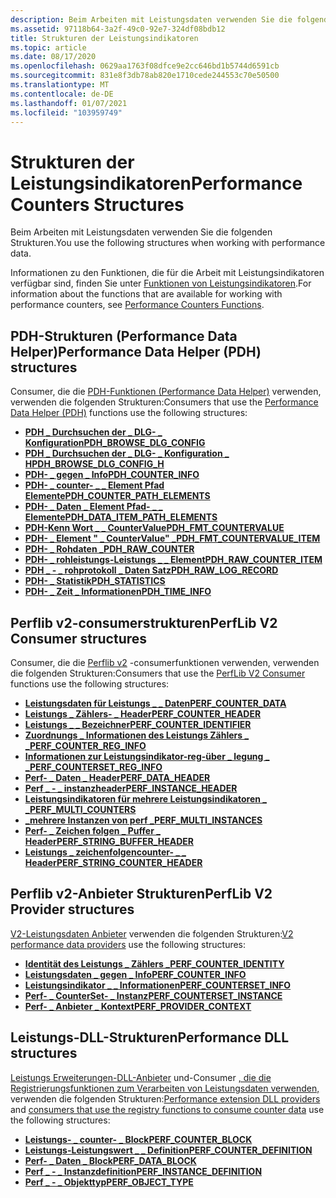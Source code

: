 ```yaml
---
description: Beim Arbeiten mit Leistungsdaten verwenden Sie die folgenden Strukturen.
ms.assetid: 97118b64-3a2f-49c0-92e7-324df08bdb12
title: Strukturen der Leistungsindikatoren
ms.topic: article
ms.date: 08/17/2020
ms.openlocfilehash: 0629aa1763f08dfce9e2cc646bd1b5744d6591cb
ms.sourcegitcommit: 831e8f3db78ab820e1710cede244553c70e50500
ms.translationtype: MT
ms.contentlocale: de-DE
ms.lasthandoff: 01/07/2021
ms.locfileid: "103959749"
---
```

# <a name="performance-counters-structures"></a><span data-ttu-id="506a4-103">Strukturen der Leistungsindikatoren</span><span class="sxs-lookup"><span data-stu-id="506a4-103">Performance Counters Structures</span></span>

<span data-ttu-id="506a4-104">Beim Arbeiten mit Leistungsdaten verwenden Sie die folgenden Strukturen.</span><span class="sxs-lookup"><span data-stu-id="506a4-104">You use the following structures when working with performance data.</span></span>

<span data-ttu-id="506a4-105">Informationen zu den Funktionen, die für die Arbeit mit Leistungsindikatoren verfügbar sind, finden Sie unter [Funktionen von Leistungsindikatoren](performance-counters-functions.md).</span><span class="sxs-lookup"><span data-stu-id="506a4-105">For information about the functions that are available for working with performance counters, see [Performance Counters Functions](performance-counters-functions.md).</span></span>

## <a name="performance-data-helper-pdh-structures"></a><span data-ttu-id="506a4-106">PDH-Strukturen (Performance Data Helper)</span><span class="sxs-lookup"><span data-stu-id="506a4-106">Performance Data Helper (PDH) structures</span></span>

<span data-ttu-id="506a4-107">Consumer, die die [PDH-Funktionen (Performance Data Helper)](using-the-pdh-functions-to-consume-counter-data.md) verwenden, verwenden die folgenden Strukturen:</span><span class="sxs-lookup"><span data-stu-id="506a4-107">Consumers that use the [Performance Data Helper (PDH)](using-the-pdh-functions-to-consume-counter-data.md) functions use the following structures:</span></span>

- [<span data-ttu-id="506a4-108">**PDH \_ Durchsuchen der \_ DLG- \_ Konfiguration**</span><span class="sxs-lookup"><span data-stu-id="506a4-108">**PDH\_BROWSE\_DLG\_CONFIG**</span></span>](/windows/win32/api/pdh/ns-pdh-pdh_browse_dlg_config_a)
- [<span data-ttu-id="506a4-109">**PDH \_ Durchsuchen der \_ DLG- \_ Konfiguration \_ H**</span><span class="sxs-lookup"><span data-stu-id="506a4-109">**PDH\_BROWSE\_DLG\_CONFIG\_H**</span></span>](/windows/win32/api/pdh/ns-pdh-pdh_browse_dlg_config_ha)
- [<span data-ttu-id="506a4-110">**PDH- \_ gegen \_ Info**</span><span class="sxs-lookup"><span data-stu-id="506a4-110">**PDH\_COUNTER\_INFO**</span></span>](/windows/desktop/api/Pdh/ns-pdh-pdh_counter_info_a)
- [<span data-ttu-id="506a4-111">**PDH- \_ counter- \_ \_ Element Pfad Elemente**</span><span class="sxs-lookup"><span data-stu-id="506a4-111">**PDH\_COUNTER\_PATH\_ELEMENTS**</span></span>](/windows/desktop/api/Pdh/ns-pdh-pdh_counter_path_elements_a)
- [<span data-ttu-id="506a4-112">**PDH- \_ Daten \_ Element Pfad- \_ \_ Elemente**</span><span class="sxs-lookup"><span data-stu-id="506a4-112">**PDH\_DATA\_ITEM\_PATH\_ELEMENTS**</span></span>](/windows/desktop/api/Pdh/ns-pdh-pdh_data_item_path_elements_a)
- [<span data-ttu-id="506a4-113">**PDH-Kenn Wort \_ \_ CounterValue**</span><span class="sxs-lookup"><span data-stu-id="506a4-113">**PDH\_FMT\_COUNTERVALUE**</span></span>](/windows/desktop/api/Pdh/ns-pdh-pdh_fmt_countervalue)
- [<span data-ttu-id="506a4-114">**PDH- \_ Element " \_ CounterValue" \_**</span><span class="sxs-lookup"><span data-stu-id="506a4-114">**PDH\_FMT\_COUNTERVALUE\_ITEM**</span></span>](/windows/desktop/api/Pdh/ns-pdh-pdh_fmt_countervalue_item_a)
- [<span data-ttu-id="506a4-115">**PDH- \_ Rohdaten \_**</span><span class="sxs-lookup"><span data-stu-id="506a4-115">**PDH\_RAW\_COUNTER**</span></span>](/windows/desktop/api/Pdh/ns-pdh-pdh_raw_counter)
- [<span data-ttu-id="506a4-116">**PDH- \_ rohleistungs-Leistungs \_ \_ Element**</span><span class="sxs-lookup"><span data-stu-id="506a4-116">**PDH\_RAW\_COUNTER\_ITEM**</span></span>](/windows/desktop/api/Pdh/ns-pdh-pdh_raw_counter_item_a)
- [<span data-ttu-id="506a4-117">**PDH \_ - \_ rohprotokoll \_ Daten Satz**</span><span class="sxs-lookup"><span data-stu-id="506a4-117">**PDH\_RAW\_LOG\_RECORD**</span></span>](/windows/desktop/api/Pdh/ns-pdh-pdh_raw_log_record)
- [<span data-ttu-id="506a4-118">**PDH- \_ Statistik**</span><span class="sxs-lookup"><span data-stu-id="506a4-118">**PDH\_STATISTICS**</span></span>](/windows/desktop/api/Pdh/ns-pdh-pdh_statistics)
- [<span data-ttu-id="506a4-119">**PDH- \_ Zeit \_ Informationen**</span><span class="sxs-lookup"><span data-stu-id="506a4-119">**PDH\_TIME\_INFO**</span></span>](/windows/desktop/api/Pdh/ns-pdh-pdh_time_info)

## <a name="perflib-v2-consumer-structures"></a><span data-ttu-id="506a4-120">Perflib v2-consumerstrukturen</span><span class="sxs-lookup"><span data-stu-id="506a4-120">PerfLib V2 Consumer structures</span></span>

<span data-ttu-id="506a4-121">Consumer, die die [Perflib v2](using-the-perflib-functions-to-consume-counter-data.md) -consumerfunktionen verwenden, verwenden die folgenden Strukturen:</span><span class="sxs-lookup"><span data-stu-id="506a4-121">Consumers that use the [PerfLib V2 Consumer](using-the-perflib-functions-to-consume-counter-data.md) functions use the following structures:</span></span>

- [<span data-ttu-id="506a4-122">**Leistungsdaten für Leistungs \_ \_ Daten**</span><span class="sxs-lookup"><span data-stu-id="506a4-122">**PERF\_COUNTER\_DATA**</span></span>](/windows/desktop/api/Perflib/ns-perflib-perf_counter_data)
- [<span data-ttu-id="506a4-123">**Leistungs \_ Zählers- \_ Header**</span><span class="sxs-lookup"><span data-stu-id="506a4-123">**PERF\_COUNTER\_HEADER**</span></span>](/windows/desktop/api/Perflib/ns-perflib-perf_counter_header)
- [<span data-ttu-id="506a4-124">**Leistungs \_ \_ Bezeichner**</span><span class="sxs-lookup"><span data-stu-id="506a4-124">**PERF\_COUNTER\_IDENTIFIER**</span></span>](/windows/desktop/api/Perflib/ns-perflib-perf_counter_identifier)
- [<span data-ttu-id="506a4-125">**Zuordnungs \_ Informationen des Leistungs Zählers \_ \_**</span><span class="sxs-lookup"><span data-stu-id="506a4-125">**PERF\_COUNTER\_REG\_INFO**</span></span>](/windows/desktop/api/Perflib/ns-perflib-perf_counter_reg_info)
- [<span data-ttu-id="506a4-126">**Informationen zur Leistungsindikator-reg-über \_ legung \_ \_**</span><span class="sxs-lookup"><span data-stu-id="506a4-126">**PERF\_COUNTERSET\_REG\_INFO**</span></span>](/windows/desktop/api/Perflib/ns-perflib-perf_counterset_reg_info)
- [<span data-ttu-id="506a4-127">**Perf- \_ Daten \_ Header**</span><span class="sxs-lookup"><span data-stu-id="506a4-127">**PERF\_DATA\_HEADER**</span></span>](/windows/desktop/api/Perflib/ns-perflib-perf_data_header)
- [<span data-ttu-id="506a4-128">**Perf \_ - \_ instanzheader**</span><span class="sxs-lookup"><span data-stu-id="506a4-128">**PERF\_INSTANCE\_HEADER**</span></span>](/windows/desktop/api/Perflib/ns-perflib-perf_instance_header)
- [<span data-ttu-id="506a4-129">**Leistungsindikatoren für mehrere Leistungsindikatoren \_ \_**</span><span class="sxs-lookup"><span data-stu-id="506a4-129">**PERF\_MULTI\_COUNTERS**</span></span>](/windows/desktop/api/Perflib/ns-perflib-perf_multi_counters)
- [<span data-ttu-id="506a4-130">**\_mehrere Instanzen von perf \_**</span><span class="sxs-lookup"><span data-stu-id="506a4-130">**PERF\_MULTI\_INSTANCES**</span></span>](/windows/desktop/api/Perflib/ns-perflib-perf_multi_instances)
- [<span data-ttu-id="506a4-131">**Perf- \_ Zeichen folgen \_ Puffer \_ Header**</span><span class="sxs-lookup"><span data-stu-id="506a4-131">**PERF\_STRING\_BUFFER\_HEADER**</span></span>](/windows/win32/api/perflib/ns-perflib-perf_string_buffer_header)
- [<span data-ttu-id="506a4-132">**Leistungs \_ zeichenfolgencounter- \_ \_ Header**</span><span class="sxs-lookup"><span data-stu-id="506a4-132">**PERF\_STRING\_COUNTER\_HEADER**</span></span>](/windows/win32/api/perflib/ns-perflib-perf_string_counter_header)

## <a name="perflib-v2-provider-structures"></a><span data-ttu-id="506a4-133">Perflib v2-Anbieter Strukturen</span><span class="sxs-lookup"><span data-stu-id="506a4-133">PerfLib V2 Provider structures</span></span>

<span data-ttu-id="506a4-134">[V2-Leistungsdaten Anbieter](providing-counter-data-using-version-2-0.md) verwenden die folgenden Strukturen:</span><span class="sxs-lookup"><span data-stu-id="506a4-134">[V2 performance data providers](providing-counter-data-using-version-2-0.md) use the following structures:</span></span>

- [<span data-ttu-id="506a4-135">**Identität des Leistungs \_ Zählers \_**</span><span class="sxs-lookup"><span data-stu-id="506a4-135">**PERF\_COUNTER\_IDENTITY**</span></span>](/windows/desktop/api/Perflib/ns-perflib-perf_counter_identity)
- [<span data-ttu-id="506a4-136">**Leistungsdaten \_ gegen \_ Info**</span><span class="sxs-lookup"><span data-stu-id="506a4-136">**PERF\_COUNTER\_INFO**</span></span>](/windows/desktop/api/Perflib/ns-perflib-perf_counter_info)
- [<span data-ttu-id="506a4-137">**Leistungsindikator \_ \_ Informationen**</span><span class="sxs-lookup"><span data-stu-id="506a4-137">**PERF\_COUNTERSET\_INFO**</span></span>](/windows/desktop/api/Perflib/ns-perflib-perf_counterset_info)
- [<span data-ttu-id="506a4-138">**Perf- \_ CounterSet- \_ Instanz**</span><span class="sxs-lookup"><span data-stu-id="506a4-138">**PERF\_COUNTERSET\_INSTANCE**</span></span>](/windows/desktop/api/Perflib/ns-perflib-perf_counterset_instance)
- [<span data-ttu-id="506a4-139">**Perf- \_ Anbieter \_ Kontext**</span><span class="sxs-lookup"><span data-stu-id="506a4-139">**PERF\_PROVIDER\_CONTEXT**</span></span>](/windows/win32/api/perflib/ns-perflib-perf_provider_context)

## <a name="performance-dll-structures"></a><span data-ttu-id="506a4-140">Leistungs-DLL-Strukturen</span><span class="sxs-lookup"><span data-stu-id="506a4-140">Performance DLL structures</span></span>

<span data-ttu-id="506a4-141">[Leistungs Erweiterungen-DLL-Anbieter](providing-counter-data-using-a-performance-dll.md) und-Consumer [, die die Registrierungsfunktionen zum Verarbeiten von Leistungsdaten verwenden,](using-the-registry-functions-to-consume-counter-data.md) verwenden die folgenden Strukturen:</span><span class="sxs-lookup"><span data-stu-id="506a4-141">[Performance extension DLL providers](providing-counter-data-using-a-performance-dll.md) and [consumers that use the registry functions to consume counter data](using-the-registry-functions-to-consume-counter-data.md) use the following structures:</span></span>

- [<span data-ttu-id="506a4-142">**Leistungs- \_ counter- \_ Block**</span><span class="sxs-lookup"><span data-stu-id="506a4-142">**PERF\_COUNTER\_BLOCK**</span></span>](/windows/desktop/api/Winperf/ns-winperf-perf_counter_block)
- [<span data-ttu-id="506a4-143">**Leistungs-Leistungswert \_ \_ Definition**</span><span class="sxs-lookup"><span data-stu-id="506a4-143">**PERF\_COUNTER\_DEFINITION**</span></span>](/windows/desktop/api/Winperf/ns-winperf-perf_counter_definition)
- [<span data-ttu-id="506a4-144">**Perf- \_ Daten \_ Block**</span><span class="sxs-lookup"><span data-stu-id="506a4-144">**PERF\_DATA\_BLOCK**</span></span>](/windows/desktop/api/Winperf/ns-winperf-perf_data_block)
- [<span data-ttu-id="506a4-145">**Perf \_ - \_ Instanzdefinition**</span><span class="sxs-lookup"><span data-stu-id="506a4-145">**PERF\_INSTANCE\_DEFINITION**</span></span>](/windows/desktop/api/Winperf/ns-winperf-perf_instance_definition)
- [<span data-ttu-id="506a4-146">**Perf \_ - \_ Objekttyp**</span><span class="sxs-lookup"><span data-stu-id="506a4-146">**PERF\_OBJECT\_TYPE**</span></span>](/windows/desktop/api/Winperf/ns-winperf-perf_object_type)
